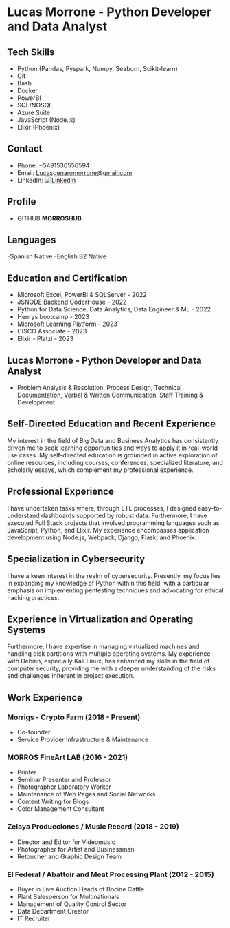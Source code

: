 # Lucas Morrone - Python Developer and Data Analyst

## Tech Skills
- Python (Pandas, Pyspark, Numpy, Seaborn, Scikit-learn)
- Git
- Bash
- Docker
- PowerBI
- SQL/NOSQL
- Azure Suite
- JavaScript (Node.js)
- Elixir (Phoenix)

## Contact
- Phone: +5491530556594
- Email: [Lucasgenaromorrone@gmail.com](mailto:Lucasgenaromorrone@gmail.com)
- LinkedIn: [![LinkedIn](https://img.shields.io/badge/LinkedIn-Connect-blue)](https://www.linkedin.com/in/lucas-genaro-morrone/)



## Profile
- GITHUB **MORROSHUB**

## Languages
-Spanish Native
-English B2 Native

## Education and Certification
- Microsoft Excel, PowerBi & SQLServer - 2022
- JSNODE Backend CoderHouse - 2022
- Python for Data Science, Data Analytics, Data Engineer & ML - 2022
- Henrys bootcamp - 2023
- Microsoft Learning Platform - 2023
- CISCO Associate - 2023
- Elixir - Platzi - 2023

## Lucas Morrone - Python Developer and Data Analyst
- Problem Analysis & Resolution, Process Design, Technical Documentation, Verbal & Written Communication, Staff Training & Development

## Self-Directed Education and Recent Experience
My interest in the field of Big Data and Business Analytics has consistently driven me to seek learning opportunities and ways to apply it in real-world use cases. My self-directed education is grounded in active exploration of online resources, including courses, conferences, specialized literature, and scholarly essays, which complement my professional experience.

## Professional Experience
I have undertaken tasks where, through ETL processes, I designed easy-to-understand dashboards supported by robust data. Furthermore, I have executed Full Stack projects that involved programming languages such as JavaScript, Python, and Elixir. My experience encompasses application development using Node.js, Webpack, Django, Flask, and Phoenix.

## Specialization in Cybersecurity
I have a keen interest in the realm of cybersecurity. Presently, my focus lies in expanding my knowledge of Python within this field, with a particular emphasis on implementing pentesting techniques and advocating for ethical hacking practices.

## Experience in Virtualization and Operating Systems
Furthermore, I have expertise in managing virtualized machines and handling disk partitions with multiple operating systems. My experience with Debian, especially Kali Linux, has enhanced my skills in the field of computer security, providing me with a deeper understanding of the risks and challenges inherent in project execution.

## Work Experience

### Morrigs - Crypto Farm (2018 - Present)
- Co-founder
- Service Provider Infrastructure & Maintenance

### MORROS FineArt LAB (2016 - 2021)
- Printer
- Seminar Presenter and Professor
- Photographer Laboratory Worker
- Maintenance of Web Pages and Social Networks
- Content Writing for Blogs
- Color Management Consultant

### Zelaya Producciones / Music Record (2018 - 2019)
- Director and Editor for Videomusic
- Photographer for Artist and Businessman
- Retoucher and Graphic Design Team

### El Federal / Abattoir and Meat Processing Plant (2012 - 2015)
- Buyer in Live Auction Heads of Bocine Cattle
- Plant Salesperson for Multinationals
- Management of Quality Control Sector
- Data Department Creator
- IT Recruiter

